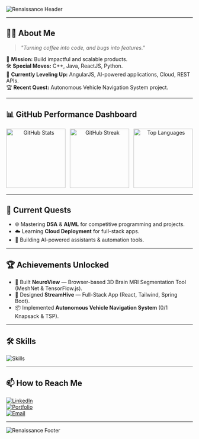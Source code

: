 <!-- 🏛 Renaissance Italian Header -->
![Renaissance Header](https://capsule-render.vercel.app/api?type=rect&height=200&color=0:f3e9d2,100:d8c297&text=Soumith%20Kumar%20Arja&fontAlign=50&fontAlignY=50&fontColor=4b2e05&fontSize=48&stroke=6e4b1f&strokeWidth=2&font=Great%20Vibes)

---

## 🧑‍🚀 About Me
> _"Turning coffee into code, and bugs into features."_  

🎯 **Mission:** Build impactful and scalable products.  
🛠 **Special Moves:** C++, Java, ReactJS, Python.  
🌱 **Currently Leveling Up:** AngularJS, AI-powered applications, Cloud, REST APIs.  
🏆 **Recent Quest:** Autonomous Vehicle Navigation System project.  

---

## 📊 GitHub Performance Dashboard

<div align="center">

<img src="https://github-readme-stats.vercel.app/api?username=SoumithKumar27&show_icons=true&theme=radical&hide_border=true" alt="GitHub Stats" height="160px" />
&nbsp;
<img src="https://github-readme-streak-stats.herokuapp.com?user=SoumithKumar27&theme=radical&hide_border=true" alt="GitHub Streak" height="160px" />
&nbsp;
<img src="https://github-readme-stats.vercel.app/api/top-langs/?username=SoumithKumar27&layout=compact&theme=radical&hide_border=true" alt="Top Languages" height="160px" />

</div>

---

## 🚀 Current Quests
- 🌐 Mastering **DSA** & **AI/ML** for competitive programming and projects.  
- ☁️ Learning **Cloud Deployment** for full-stack apps.  
- 🤖 Building AI-powered assistants & automation tools.

---

## 🏆 Achievements Unlocked
- 🎯 Built **NeuroView** — Browser-based 3D Brain MRI Segmentation Tool (MeshNet & TensorFlow.js).  
- 🚀 Designed **StreamHive** — Full-Stack App (React, Tailwind, Spring Boot).  
- 📦 Implemented **Autonomous Vehicle Navigation System** (0/1 Knapsack & TSP).

---

## 🛠 Skills 
<img src="https://raw.githubusercontent.com/SoumithKumar27/SoumithKumar27/main/assets/skills.svg" alt="Skills" />




---

## 📫 How to Reach Me
[![LinkedIn](https://img.shields.io/badge/LinkedIn-Soumith%20Kumar%20Arja-blue?style=for-the-badge&logo=linkedin)](https://www.linkedin.com/in/soumithkumararja)  
[![Portfolio](https://img.shields.io/badge/Portfolio-000?style=for-the-badge&logo=react&logoColor=61DAFB)](https://your-portfolio-link.com)  
[![Email](https://img.shields.io/badge/Email-soumith273%40gmail.com-red?style=for-the-badge&logo=gmail&logoColor=white)](mailto:soumith273@gmail.com)

---

<!-- 🏛 Renaissance Italian Footer -->
![Renaissance Footer](https://capsule-render.vercel.app/api?type=rect&height=150&color=0:f3e9d2,100:d8c297&text=THE%20END&fontAlign=50&fontAlignY=50&fontColor=4b2e05&fontSize=40&stroke=6e4b1f&strokeWidth=2&font=Great%20Vibes&section=footer)

